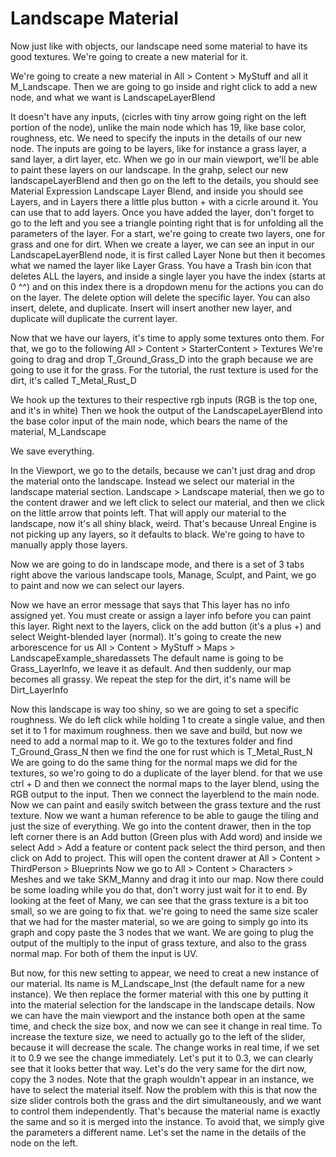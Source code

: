 # Landscape Material

Now just like with objects, our landscape need some material to have its good textures. We're going to create a new material for it.

We're going to create a new material in All > Content > MyStuff
and all it M_Landscape. Then we are going to go inside and right click to add a new node, and what we want is
LandscapeLayerBlend

It doesn't have any inputs, (cicrles with tiny arrow going right on the left portion of the node), unlike the main node which has 19, like base color, roughness, etc.
We need to specify the inputs in the details of our new node.
The inputs are going to be layers, like for instance a grass layer, a sand layer, a dirt layer, etc.
When we go in our main viewport, we'll be able to paint these layers on our landscape.
In the grahp, select our new landscapeLayerBlend and then go on the left to the details, you should see Material Expression Landscape Layer Blend, and inside you should see Layers, and in Layers there a little plus button + with a cicrle around it.
You can use that to add layers.
Once you have added the layer, don't forget to go to the left and you see a triangle pointing right that is for unfolding all the parameters of the layer.
For a start, we're going to create two layers, one for grass and one for dirt.
When we create a layer, we can see an input in our LandscapeLayerBlend node, it is first called Layer None but then it becomes what we named the layer like Layer Grass.
You have a Trash bin icon that deletes ALL the layers, and inside a single layer you have the index (starts at 0 ^^) and on this index there
is a dropdown menu for the actions you can do on the layer. The delete option will delete the specific layer.
You can also insert, delete, and duplicate. Insert will insert another new layer, and duplicate will duplicate the current layer.

Now that we have our layers, it's time to apply some textures onto them. For that, we go to the following
All > Content > StarterContent > Textures
We're going to drag and drop T_Ground_Grass_D into the graph because we are going to use it for the grass.
For the tutorial, the rust texture is used for the dirt, it's called T_Metal_Rust_D

We hook up the textures to their respective rgb inputs (RGB is the top one, and it's in white)
Then we hook the output of the LandscapeLayerBlend into the base color input of the main node, which bears the name of the material, M_Landscape

We save everything.

In the Viewport, we go to the details, because we can't just drag and drop the material onto the landscape.
Instead we select our material in the landscape material section.
Landscape > Landscape material, then we go to the content drawer and we left click to select our material, and then we click on the little
arrow that points left. That will apply our material to the landscape, now it's all shiny black, weird.
That's because Unreal Engine is not picking up any layers, so it defaults to black. We're going to have to manually apply those layers.

Now we are going to do in landscape mode, and there is a set of 3 tabs right above the various landscape tools, Manage, Sculpt, and Paint,
we go to paint and now we can select our layers.

Now we have an error message that says that This layer has no info assigned yet. You must create or assign a layer info before you can paint this layer.
Right next to the layers, click on the add button (it's a plus +) and select Weight-blended layer (normal). It's going to create the new
arborescence for us
All > Content > MyStuff > Maps > LandscapeExample_sharedassets
The default name is going to be Grass_LayerInfo, we leave it as default.
And then suddenly, our map becomes all grassy.
We repeat the step for the dirt, it's name will be Dirt_LayerInfo

Now this landscape is way too shiny, so we are going to set a specific roughness.
We do left click while holding 1 to create a single value, and then set it to 1 for maximum roughness.
then we save and build, but now we need to add a normal map to it.
We go to the textures folder and find T_Ground_Grass_N
then we find the one for rust which is T_Metal_Rust_N
We are going to do the same thing for the normal maps we did for the textures, so we'ro going to do a duplicate of the layer blend.
for that we use ctrl + D and then we connect the normal maps to the layer blend, using the RGB output to the input.
Then we connect the layerblend to the main node.
Now we can paint and easily switch between the grass texture and the rust texture.
Now we want a human reference to be able to gauge the tiling and just the size of everything.
We go into the content drawer, then in the top left corner there is an Add button (Green plus with Add word) and inside we select
Add > Add a feature or content pack
select the third person, and then click on Add to project.
This will open the content drawer at
All > Content > ThirdPerson > Blueprints
Now we go to All > Content > Characters > Meshes
and we take SKM_Manny and drag it into our map. Now there could be some loading while you do that, don't worry just wait for it to end.
By looking at the feet of Many, we can see that the grass texture is a bit too small, so we are going to fix that.
we're going to need the same size scaler that we had for the master material, so we are going to simply go into its graph and copy paste the 3 nodes that we want.
We are going to plug the output of the multiply to the input of grass texture, and also to the grass normal map. For both of them the input is UV.

But now, for this new setting to appear, we need to creat a new instance of our material.
Its name is M_Landscape_Inst (the default name for a new instance).
We then replace the former material with this one by putting it into the material selection for the landscape in the landscape details.
Now we can have the main viewport and the instance both open at the same time, and check the size box, and now we can see it change in real time.
To increase the texture size, we need to actually go to the left of the slider, because it will decrease the scale.
The change works in real time, if we set it to 0.9 we see the change immediately.
Let's put it to 0.3, we can clearly see that it looks better that way.
Let's do the very same for the dirt now, copy the 3 nodes. Note that the graph wouldn't appear in an instance, we have to select the material itself.
Now the problem with this is that now the size slider controls both the grass and the dirt simultaneously, and we want to control them independently.
That's because the material name is exactly the same and so it is merged into the instance. To avoid that, we simply give the parameters a different name.
Let's set the name in the details of the node on the left.
